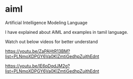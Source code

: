 # aiml
Artificial Intelligence Modeling Language

I have explained about AIML and examples in tamil language.

Watch out below videos for better understand

https://youtu.be/ZaPAHtR13BM?list=PLNmoXDPGY6Va0KlZmtiGedhpZujthEdnt

https://youtu.be/lE6pDqdJM2g?list=PLNmoXDPGY6Va0KlZmtiGedhpZujthEdnt
